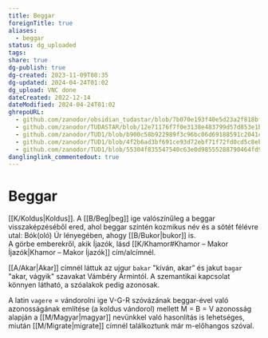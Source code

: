 ```yaml
---
title: Beggar
foreignTitle: true
aliases:
  - beggar
status: dg_uploaded
tags: 
share: true
dg-publish: true
dg-created: 2023-11-09T08:35
dg-updated: 2024-04-24T01:02
dg_upload: VNC done
dateCreated: 2022-12-14
dateModified: 2024-04-24T01:02
ghrepoURL:
  - github.com/zanodor/obsidian_tudastar/blob/7b070e193f40e5d23a2f818bf803593fb05aaed9/B/Beggar.md
  - github.com/zanodor/TUDASTAR/blob/12e71176f7f0e3138e483799d57d853e1bed8a4e/B/Beggar.md
  - github.com/zanodor/TUD1/blob/b900c58b922989f3c96bc06d69188591c2041c82/B/Beggar.md
  - github.com/zanodor/TUD1/blob/4f2b6ad3bf691ce93d72ebf71f72fd0cd5c8eb69/B/Beggar.md
  - github.com/zanodor/TUD1/blob/55304f835547540c63e0d98555288790464fd9e2/B/Beggar.md
danglinglink_commentedout: true
---
```


# Beggar

[[K/Koldus\|Koldus]]. A [[B/Beg\|beg]] ige valószínűleg a beggar visszaképzéséből ered, ahol beggar szintén kozmikus név és a sötét félévre utal: Bók(oló) Úr lényegében, ahogy [[B/Bukor\|bukor]] is.  
A görbe emberekről, akik Íjazók, lásd [[K/Khamor#Khamor – Makor Íjazók\|Khamor – Makor Íjazók]] cím/alcímnél.  

[[A/Akar\|Akar]] címnél láttuk az ujgur `bakar` "kíván, akar” és jakut `bagar` "akar, vágyik" szavakat Vámbéry Ármintól. A szemantikai kapcsolat könnyen látható, a szóalakok pedig azonosak.  

A latin `vagere` = vándorolni ige V-G-R szóvázának beggar-ével való azonosságának említése (a koldus vándorol) mellett M = B = V azonosság alapján a [[M/Magyar\|magyar]] nevünkkel való hasonlítás is lehetséges, miután [[M/Migrate\|migrate]] címnél találkoztunk már m-előhangos szóval.  